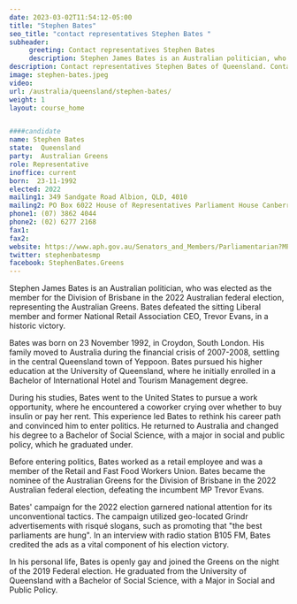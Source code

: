 ```yaml
---
date: 2023-03-02T11:54:12-05:00
title: "Stephen Bates"
seo_title: "contact representatives Stephen Bates "
subheader:
     greeting: Contact representatives Stephen Bates
     description: Stephen James Bates is an Australian politician, who was elected as the member for the Division of Brisbane in the 2022 Australian federal election, representing the Australian Greens. 
description: Contact representatives Stephen Bates of Queensland. Contact information for Stephen Bates includes email address, phone number, and mailing address.
image: stephen-bates.jpeg
video:
url: /australia/queensland/stephen-bates/
weight: 1
layout: course_home


####candidate
name: Stephen Bates
state:	Queensland
party:	Australian Greens
role: Representative
inoffice: current
born:  23-11-1992
elected: 2022
mailing1: 349 Sandgate Road Albion, QLD, 4010
mailing2: PO Box 6022 House of Representatives Parliament House Canberra ACT 2600
phone1:	(07) 3862 4044
phone2: (02) 6277 2168
fax1:
fax2:
website: https://www.aph.gov.au/Senators_and_Members/Parliamentarian?MPID=300246
twitter: stephenbatesmp
facebook: StephenBates.Greens
---
```



Stephen James Bates is an Australian politician, who was elected as the member for the Division of Brisbane in the 2022 Australian federal election, representing the Australian Greens. Bates defeated the sitting Liberal member and former National Retail Association CEO, Trevor Evans, in a historic victory.

Bates was born on 23 November 1992, in Croydon, South London. His family moved to Australia during the financial crisis of 2007-2008, settling in the central Queensland town of Yeppoon. Bates pursued his higher education at the University of Queensland, where he initially enrolled in a Bachelor of International Hotel and Tourism Management degree.

During his studies, Bates went to the United States to pursue a work opportunity, where he encountered a coworker crying over whether to buy insulin or pay her rent. This experience led Bates to rethink his career path and convinced him to enter politics. He returned to Australia and changed his degree to a Bachelor of Social Science, with a major in social and public policy, which he graduated under.

Before entering politics, Bates worked as a retail employee and was a member of the Retail and Fast Food Workers Union. Bates became the nominee of the Australian Greens for the Division of Brisbane in the 2022 Australian federal election, defeating the incumbent MP Trevor Evans.

Bates' campaign for the 2022 election garnered national attention for its unconventional tactics. The campaign utilized geo-located Grindr advertisements with risqué slogans, such as promoting that "the best parliaments are hung". In an interview with radio station B105 FM, Bates credited the ads as a vital component of his election victory.

In his personal life, Bates is openly gay and joined the Greens on the night of the 2019 Federal election. He graduated from the University of Queensland with a Bachelor of Social Science, with a Major in Social and Public Policy.
